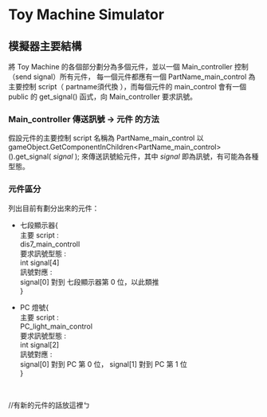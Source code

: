 # Toy Machine Simulator


## 模擬器主要結構

將 Toy Machine 的各個部分劃分為多個元件，並以一個 Main_controller 控制（send signal）所有元件，
每一個元件都應有一個 PartName_main_control 為主要控制 script（ partname須代換 ），而每個元件的 main_control
會有一個 public 的 get_signal() 函式，向 Main_controller 要求訊號。

### Main_controller 傳送訊號 -> 元件 的方法

假設元件的主要控制 script 名稱為 PartName_main_control
以 gameObject.GetComponentInChildren<PartName_main_control>().get_signal( *signal* );
來傳送訊號給元件，其中 *signal* 即為訊號，有可能為各種型態。

### 元件區分
列出目前有劃分出來的元件：
* 七段顯示器{	<br />
	主要 script 	: <br />dis7_main_controll	<br />
	要求訊號型態	: <br />int signal[4]			<br />
	訊號對應		: <br />signal[0] 對到 七段顯示器第 0 位，以此類推	<br />
}

* PC 燈號{<br />
	主要 script 	: <br />PC_light_main_control	<br />
	要求訊號型態	: <br />int signal[2]			<br />
	訊號對應		: <br />signal[0] 對到 PC 第 0 位， signal[1] 對到 PC 第 1 位 	<br />
}
<br />

//有新的元件的話放這裡ㄅ



